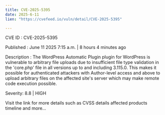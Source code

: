```yaml
---
title: CVE-2025-5395
date: 2025-6-11
lien: "https://cvefeed.io/vuln/detail/CVE-2025-5395"

---
```


CVE ID : CVE-2025-5395

Published :  June 11
2025
7:15 a.m. | 8 hours
4 minutes ago

Description : The WordPress Automatic Plugin plugin for WordPress is vulnerable to arbitrary file uploads due to insufficient file type validation in the 'core.php' file in all versions up to
and including
3.115.0. This makes it possible for authenticated attackers
with Author-level access and above
to upload arbitrary files on the affected site's server which may make remote code execution possible.

Severity: 8.8 | HIGH

Visit the link for more details
such as CVSS details
affected products
timeline
and more...
